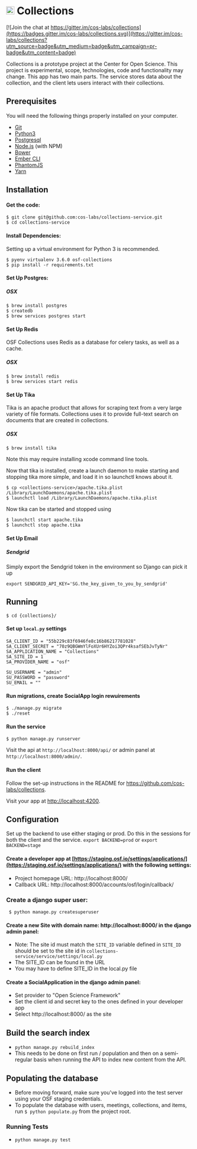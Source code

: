 # <img src="https://cdn.cos.io/media/images/cos_center_logo_small.original.png" alt="alt text" width="22px" height="22px">  Collections

[![Join the chat at https://gitter.im/cos-labs/collections](https://badges.gitter.im/cos-labs/collections.svg)](https://gitter.im/cos-labs/collections?utm_source=badge&utm_medium=badge&utm_campaign=pr-badge&utm_content=badge)

Collections is a prototype project at the Center for Open Science. This project is experimental, scope, technologies, code and functionality may change. This app has two main parts. The service stores data about the collection, and the client lets users interact with their collections.


## Prerequisites

You will need the following things properly installed on your computer.

* [Git](http://git-scm.com/)
* [Python3](http://python.org/)
* [Postgresql](http://postgresql.org/)
* [Node.js](http://nodejs.org/) (with NPM)
* [Bower](http://bower.io/)
* [Ember CLI](http://ember-cli.com/)
* [PhantomJS](http://phantomjs.org/)
* [Yarn](https://yarnpkg.com/lang/en/docs/install/)



## Installation

#### Get the code:

    $ git clone git@github.com:cos-labs/collections-service.git
    $ cd collections-service

#### Install Dependencies:

Setting up a virtual environment for Python 3 is recommended.

    $ pyenv virtualenv 3.6.0 osf-collections
    $ pip install -r requirements.txt

#### Set Up Postgres:

##### OSX

    $ brew install postgres
    $ createdb
    $ brew services postgres start

#### Set Up Redis

OSF Collections uses Redis as a database for celery tasks, as well as a cache.

##### OSX

    $ brew install redis
    $ brew services start redis

#### Set Up Tika

Tika is an apache product that allows for scraping text from a very large
variety of file formats. Collections uses it to provide full-text search
on documents that are created in collections.

##### OSX

    $ brew install tika

Note this may require installing xcode command line tools.

Now that tika is installed, create a launch daemon to make starting and
stopping tika more simple, and load it in so launchctl knows about it.

    $ cp <collections-service>/apache.tika.plist /Library/LaunchDaemons/apache.tika.plist
    $ launchctl load /Library/LaunchDaemons/apache.tika.plist

Now tika can be started and stopped using

    $ launchctl start apache.tika
    $ launchctl stop apache.tika

#### Set Up Email

##### Sendgrid

Simply export the Sendgrid token in the environment so Django can pick it up

    export SENDGRID_API_KEY='SG.the_key_given_to_you_by_sendgrid'

## Running

    $ cd {collections}/

#### Set up `local.py` settings

```
SA_CLIENT_ID = "55b229c83f6946fe8c16b86217781028"
SA_CLIENT_SECRET = "70z9QBGWmYlFoXUr6HYZoi3QPr4ksafSEbJvTyNr"
SA_APPLICATION_NAME = "Collections"
SA_SITE_ID = 1
SA_PROVIDER_NAME = "osf"

SU_USERNAME = "admin"
SU_PASSWORD = "password"
SU_EMAIL = ""
```

#### Run migrations, create SocialApp login rewuirements

    $ ./manage.py migrate
    $ ./reset

#### Run the service

    $ python manage.py runserver

Visit the api at `http://localhost:8000/api/` or admin panel at `http://localhost:8000/admin/`.

#### Run the client

Follow the set-up instructions in the README for https://github.com/cos-labs/collections.

Visit your app at [http://localhost:4200](http://localhost:4200).

## Configuration

Set up the backend to use either staging or prod. Do this in the sessions for both the client and the service. `export BACKEND=prod` or `export BACKEND=stage`

#### Create a developer app at [https://staging.osf.io/settings/applications/](https://staging.osf.io/settings/applications/) with the following settings:
* Project homepage URL: http://localhost:8000/
* Callback URL: http://localhost:8000/accounts/osf/login/callback/

### Create a django super user:
` $ python manage.py createsuperuser`

#### Create a new Site with domain name: http://localhost:8000/ in the django admin panel:

* Note: The site id must match the `SITE_ID` variable defined in  `SITE_ID` should be set to the site id in `collections-service/service/settings/local.py`
* The SITE_ID can be found in the URL 
* You may have to define SITE_ID in the local.py file 

#### Create a SocialApplication in the django admin panel:
* Set provider to "Open Science Framework"
* Set the client id and secret key to the ones defined in your developer app
* Select http://localhost:8000/ as the site

## Build the search index
* `python manage.py rebuild_index`
* This needs to be done on first run / population and then on a semi-regular basis when running the API to index new content from the API.

## Populating the database
* Before moving forward, make sure you've logged into the test server using your OSF staging credentials.
* To populate the database with users, meetings, collections, and items, run `$ python populate.py` from the project root.

### Running Tests

* `python manage.py test`
